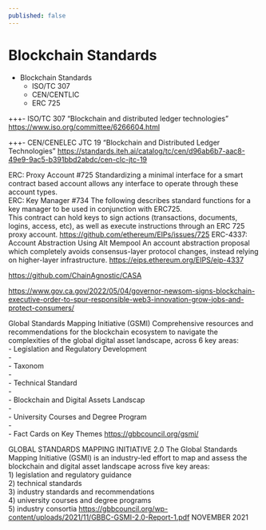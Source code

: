 ```yaml
---
published: false
---
```


# Blockchain Standards

  - Blockchain Standards
    - ISO/TC 307
    - CEN/CENTLIC
    - ERC 725

+++- ISO/TC 307 “Blockchain and distributed ledger technologies”	https://www.iso.org/committee/6266604.html

+++- CEN/CENELEC JTC 19 “Blockchain and Distributed Ledger Technologies”	https://standards.iteh.ai/catalog/tc/cen/d96ab6b7-aac8-49e9-9ac5-b391bbd2abdc/cen-clc-jtc-19

ERC: Proxy Account #725	Standardizing a minimal interface for a smart contract based account allows any interface to operate through these account types.	
ERC: Key Manager #734	The following describes standard functions for a key manager to be used in conjunction with ERC725.<br>This contract can hold keys to sign actions (transactions, documents, logins, access, etc), as well as execute instructions through an ERC 725 proxy account.	https://github.com/ethereum/EIPs/issues/725
ERC-4337: Account Abstraction Using Alt Mempool	An account abstraction proposal which completely avoids consensus-layer protocol changes, instead relying on higher-layer infrastructure.	https://eips.ethereum.org/EIPS/eip-4337

https://github.com/ChainAgnostic/CASA

https://www.gov.ca.gov/2022/05/04/governor-newsom-signs-blockchain-executive-order-to-spur-responsible-web3-innovation-grow-jobs-and-protect-consumers/

Global Standards Mapping Initiative (GSMI)	Comprehensive resources and recommendations for the blockchain ecosystem to navigate the complexities of the global digital asset landscape, across 6 key areas:<br>- Legislation and Regulatory Development<br>- <br>- Taxonom<br>- <br>- Technical Standard<br>- <br>- Blockchain and Digital Assets Landscap<br>- <br>- University Courses and Degree Program<br>- <br>- Fact Cards on Key Themes	https://gbbcouncil.org/gsmi/

GLOBAL STANDARDS MAPPING INITIATIVE 2.0	The Global Standards Mapping Initiative (GSMI) is an industry-led effort to map and assess the blockchain and digital asset landscape across five key areas:<br>1) legislation and regulatory guidance<br>2) technical standards<br>3) industry standards and recommendations<br>4) university courses and degree programs<br>5) industry consortia	https://gbbcouncil.org/wp-content/uploads/2021/11/GBBC-GSMI-2.0-Report-1.pdf	NOVEMBER 2021